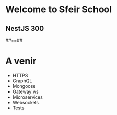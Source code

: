 <!-- .slide: class="first-slide " sfeir-level="3" sfeir-techno="nestjs" -->

# **Welcome to Sfeir School**

## **NestJS 300**

##==##

<!-- .slide: class="with-code" -->

# A venir

- HTTPS
- GraphQL
- Mongoose
- Gateway ws
- Microservices
- Websockets
- Tests
